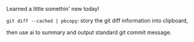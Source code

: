 Learned a little somethin' new today! 

`git diff --cached | pbcopy`: story the git diff information into clipboard,

then use ai to summary and output standard git commit message.


